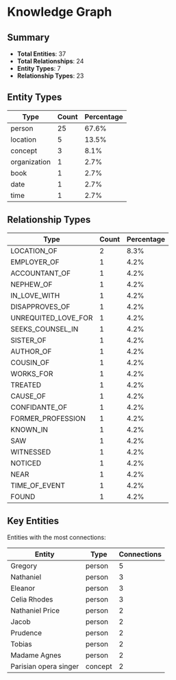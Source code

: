 # Knowledge Graph

## Summary

- **Total Entities**: 37
- **Total Relationships**: 24
- **Entity Types**: 7
- **Relationship Types**: 23

## Entity Types

| Type | Count | Percentage |
|------|-------|------------|
| person | 25 | 67.6% |
| location | 5 | 13.5% |
| concept | 3 | 8.1% |
| organization | 1 | 2.7% |
| book | 1 | 2.7% |
| date | 1 | 2.7% |
| time | 1 | 2.7% |

## Relationship Types

| Type | Count | Percentage |
|------|-------|------------|
| LOCATION_OF | 2 | 8.3% |
| EMPLOYER_OF | 1 | 4.2% |
| ACCOUNTANT_OF | 1 | 4.2% |
| NEPHEW_OF | 1 | 4.2% |
| IN_LOVE_WITH | 1 | 4.2% |
| DISAPPROVES_OF | 1 | 4.2% |
| UNREQUITED_LOVE_FOR | 1 | 4.2% |
| SEEKS_COUNSEL_IN | 1 | 4.2% |
| SISTER_OF | 1 | 4.2% |
| AUTHOR_OF | 1 | 4.2% |
| COUSIN_OF | 1 | 4.2% |
| WORKS_FOR | 1 | 4.2% |
| TREATED | 1 | 4.2% |
| CAUSE_OF | 1 | 4.2% |
| CONFIDANTE_OF | 1 | 4.2% |
| FORMER_PROFESSION | 1 | 4.2% |
| KNOWN_IN | 1 | 4.2% |
| SAW | 1 | 4.2% |
| WITNESSED | 1 | 4.2% |
| NOTICED | 1 | 4.2% |
| NEAR | 1 | 4.2% |
| TIME_OF_EVENT | 1 | 4.2% |
| FOUND | 1 | 4.2% |

## Key Entities

Entities with the most connections:

| Entity | Type | Connections |
|--------|------|-------------|
| Gregory | person | 5 |
| Nathaniel | person | 3 |
| Eleanor | person | 3 |
| Celia Rhodes | person | 3 |
| Nathaniel Price | person | 2 |
| Jacob | person | 2 |
| Prudence | person | 2 |
| Tobias | person | 2 |
| Madame Agnes | person | 2 |
| Parisian opera singer | concept | 2 |

